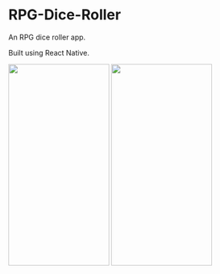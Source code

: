 # RPG-Dice-Roller
An RPG dice roller app.

Built using React Native.

<img src="https://user-images.githubusercontent.com/27466377/55284731-6c3af800-534a-11e9-97e8-e5c4691bce6c.jpeg" width="200" height="400" />

<img src="https://user-images.githubusercontent.com/27466377/55284732-6cd38e80-534a-11e9-85cb-1e0a3162376c.jpeg" width="200" height="400" />






